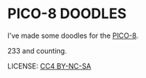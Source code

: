 # PICO-8 DOODLES

I've made some doodles for the [PICO-8](https://www.lexaloffle.com/pico-8.php).

233 and counting.

LICENSE: [CC4 BY-NC-SA](https://creativecommons.org/licenses/by-nc-sa/4.0/)
